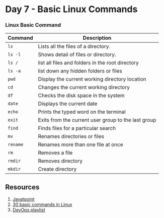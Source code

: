 # Day 7 - Basic Linux Commands

### Linux Basic Command

| Command | Description |
| ------- | ----------- |
| `ls` | Lists all the files of a directory. |
| `ls -l` | Shows detail of files or directory. |
| `ls /` | list all files and folders in the root directory |
| `ls -a` | list down any hidden folders or files |
| `pwd` | Display the current working directory location |
| `cd` | Changes the current working directory |
| `df` | Checks the disk space in the system |
| `date` | Displays the current date |
| `echo` | Prints the typed word on the terminal |
| `exit` | Exits from the current user group to the last group |
| `find` | Finds files for a particular search |
| `mv` | Renames directories or files |
| `rename` | Renames more than one file at once |
| `rm` | Removes a file |
| `rmdir` | Removes directory |
| `mkdir` | Create directory |




## Resources

1. <a href="https://www.javatpoint.com/linux-tutorial">Javatpoint</a>
2. <a href="https://www.youtube.com/watch?v=rFwdniyo0CM&ab_channel=SundeepSaradhiKanthety">30 basic commands in Linux</a>
3. <a href="https://www.youtube.com/watch?v=eX3ZimWWHh4&list=PLBGx66SQNZ8aPsFDwb79JrS2KQBTIZo10&ab_channel=TechnicalGuftgu">DevOps playlist</a>
